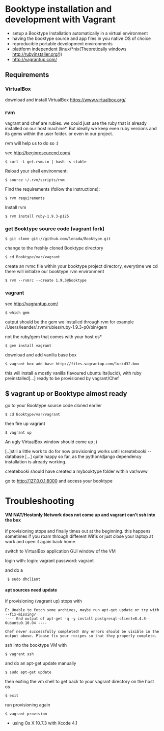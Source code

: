 # Booktype installation and development with Vagrant

 - setup a Booktype Installation automatically in a virtual environment
 - having the booktype source and app files in you native OS of choice
 - reproducible portable development environments
 - plattform independent (linux/*nix(Theoretically windows http://rubyinstaller.org/))
 - http://vagrantup.com/

## Requirements

### VirtualBox
download and install VirtualBox
https://www.virtualbox.org/

### rvm
vagrant and chef are rubies. we could just use the ruby that is already installed on our host machine*.
But ideally we keep even ruby versions and its gems within the user folder.
or even in our project.

rvm will help us to do so :)

see http://beginrescueend.com/

    $ curl -L get.rvm.io | bash -s stable

Reload your shell environment:

    $ source ~/.rvm/scripts/rvm

Find the requirements (follow the instructions):

    $ rvm requirements

Install rvm

    $ rvm install ruby-1.9.3-p125

### get Booktype source code (vagrant fork)

    $ git clone git://github.com/lenada/Booktype.git

change to the freshly cloned Booktype directory

    $ cd Booktype/var/vagrant

create an rvmc file within your booktype project directory, everytime we cd there will initialze our booktype rvm environment

    $ rvm --rvmrc --create 1.9.3@booktype

### vagrant

see http://vagrantup.com/

    $ which gem

output should be the gem we installed through rvm
for example /Users/leander/.rvm/rubies/ruby-1.9.3-p0/bin/gem

not the ruby/gem that comes with your host os*

    $ gem install vagrant

download and add vanilla base box

    $ vagrant box add base http://files.vagrantup.com/lucid32.box

this will install a mostly vanilla flavoured ubuntu lts(lucid), with ruby preinstalled[…] ready to be provisioned by vagrant/Chef

## $ vagrant up or Booktype almost ready

go to your Booktype source code cloned earlier

    $ cd Booktype/var/vagrant

then fire up vagrant

    $ vagrant up

An ugly VirtualBox window should come up ;)

[..]still a little work to do
for now provisioning works until /createbooki --database […]
quite happy so far, as the python/django dependency installation is already working.

createbooki should have created a mybooktype folder within var/www

go to http://127.0.0.1:8000
and access your booktype

# Troubleshooting
#### VM NAT/Hostonly Network does not come up and vagrant can't ssh into the box

if provisioning stops and finally times out at the beginning.
this happens sometimes if you roam through different Wifis or just close your laptop at work and open it again back home.

switch to VirtualBox application GUI window of the VM

login with:
login: vagrant
password: vagrant

and do a

	 $ sudo dhclient

#### apt sources need update
if provisioning (vagrant up) stops with

    E: Unable to fetch some archives, maybe run apt-get update or try with --fix-missing?
    ---- End output of apt-get -q -y install postgresql-client=8.4.8-0ubuntu0.10.04 ----

    Chef never successfully completed! Any errors should be visible in the
    output above. Please fix your recipes so that they properly complete.

ssh into the booktype VM with

    $ vagrant ssh

and do an apt-get update manually

    $ sudo apt-get update

then exiting the vm shell to get back to your vagrant directory on the host os

    $ exit

run provisioning again

    $ vagrant provision

* using Os X 10.7.3 with Xcode 4.1
